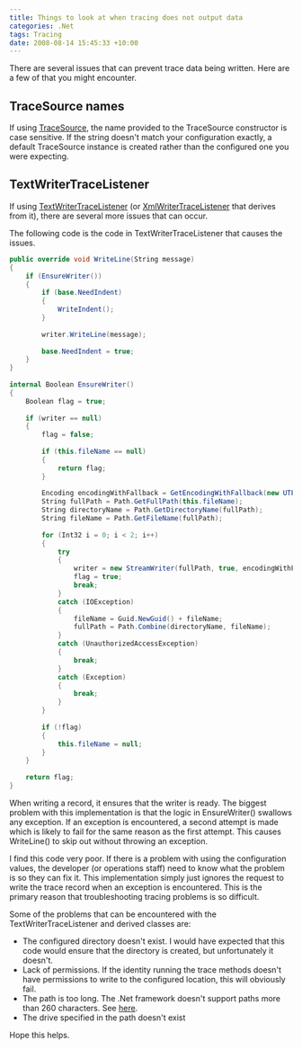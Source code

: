 ```yaml
---
title: Things to look at when tracing does not output data
categories: .Net
tags: Tracing
date: 2008-08-14 15:45:33 +10:00
---
```


There are several issues that can prevent trace data being written. Here are a few of that you might encounter.

## TraceSource names

If using [TraceSource][0], the name provided to the TraceSource constructor is case sensitive. If the string doesn't match your configuration exactly, a default TraceSource instance is created rather than the configured one you were expecting.

## TextWriterTraceListener

If using [TextWriterTraceListener][1] (or [XmlWriterTraceListener][2] that derives from it), there are several more issues that can occur. 
<!--more-->

The following code is the code in TextWriterTraceListener that causes the issues.   
  
```csharp
public override void WriteLine(String message)
{
    if (EnsureWriter())
    {
        if (base.NeedIndent)
        {
            WriteIndent();
        }
    
        writer.WriteLine(message);
    
        base.NeedIndent = true;
    }
}
    
internal Boolean EnsureWriter()
{
    Boolean flag = true;
    
    if (writer == null)
    {
        flag = false;
    
        if (this.fileName == null)
        {
            return flag;
        }
    
        Encoding encodingWithFallback = GetEncodingWithFallback(new UTF8Encoding(false));
        String fullPath = Path.GetFullPath(this.fileName);
        String directoryName = Path.GetDirectoryName(fullPath);
        String fileName = Path.GetFileName(fullPath);
    
        for (Int32 i = 0; i < 2; i++)
        {
            try
            {
                writer = new StreamWriter(fullPath, true, encodingWithFallback, 0x1000);
                flag = true;
                break;
            }
            catch (IOException)
            {
                fileName = Guid.NewGuid() + fileName;
                fullPath = Path.Combine(directoryName, fileName);
            }
            catch (UnauthorizedAccessException)
            {
                break;
            }
            catch (Exception)
            {
                break;
            }
        }
    
        if (!flag)
        {
            this.fileName = null;
        }
    }
    
    return flag;
}
```

When writing a record, it ensures that the writer is ready. The biggest problem with this implementation is that the logic in EnsureWriter() swallows any exception. If an exception is encountered, a second attempt is made which is likely to fail for the same reason as the first attempt. This causes WriteLine() to skip out without throwing an exception.
       
I find this code very poor. If there is a problem with using the configuration values, the developer (or operations staff) need to know what the problem is so they can fix it. This implementation simply just ignores the request to write the trace record when an exception is encountered. This is the primary reason that troubleshooting tracing problems is so difficult.

Some of the problems that can be encountered with the TextWriterTraceListener and derived classes are:

* The configured directory doesn't exist. I would have expected that this code would ensure that the directory is created, but unfortunately it doesn't.
* Lack of permissions. If the identity running the trace methods doesn't have permissions to write to the configured location, this will obviously fail.
* The path is too long. The .Net framework doesn't support paths more than 260 characters. See [here][3].
* The drive specified in the path doesn't exist
    
Hope this helps.

[0]: http://msdn.microsoft.com/en-us/library/system.diagnostics.tracesource.aspx
[1]: http://msdn.microsoft.com/en-us/library/system.diagnostics.textwritertracelistener.aspx
[2]: http://msdn.microsoft.com/en-us/library/system.diagnostics.xmlwritertracelistener.aspx
[3]: /2006/11/09/so-you-still-can-t-have-a-path-more-than-260-characters-/
